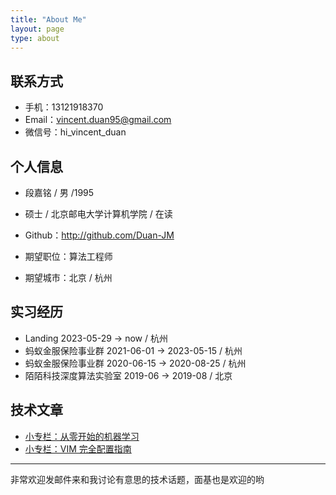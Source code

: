 ```yaml
---
title: "About Me"
layout: page
type: about
---
```


## 联系方式

- 手机：13121918370
- Email：vincent.duan95@gmail.com
- 微信号：hi_vincent_duan


## 个人信息

 - 段嘉铭 / 男 /1995
 - 硕士 / 北京邮电大学计算机学院 / 在读
 - Github：http://github.com/Duan-JM

 - 期望职位：算法工程师
 - 期望城市：北京 / 杭州

## 实习经历
- Landing 2023-05-29 → now / 杭州
- 蚂蚁金服保险事业群 2021-06-01 → 2023-05-15 / 杭州
- 蚂蚁金服保险事业群 2020-06-15 → 2020-08-25 / 杭州
- 陌陌科技深度算法实验室 2019-06 → 2019-08 / 北京

## 技术文章
- [小专栏：从零开始的机器学习](https://xiaozhuanlan.com/DeamoV_BasicML)
- [小专栏：VIM 完全配置指南](https://xiaozhuanlan.com/DeamoV_VimConfigure)

---
非常欢迎发邮件来和我讨论有意思的技术话题，面基也是欢迎的哟
